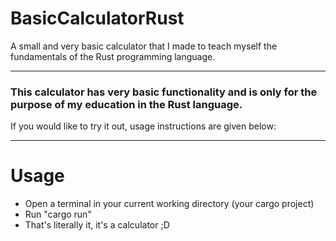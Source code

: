 # BasicCalculatorRust
A small and very basic calculator that I made to teach myself the fundamentals of the Rust programming language.

---

### This calculator has very basic functionality and is only for the purpose of my education in the Rust language.
If you would like to try it out, usage instructions are given below:

--- 

# Usage
- Open a terminal in your current working directory (your cargo project)
- Run "cargo run" 
- That's literally it, it's a calculator ;D
